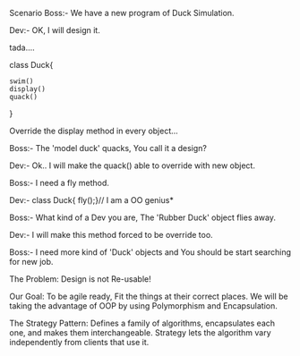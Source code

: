 Scenario
Boss:- We have a new program of Duck Simulation.

Dev:- OK, I will design it.

tada....

  class Duck{

    swim()
    display()
    quack()

  }

Override the display method in every object...


Boss:- The 'model duck' quacks, You call it a design?

Dev:- Ok.. I will make the quack() able to override with new object.


Boss:- I need a fly method.

Dev:- class Duck{ fly();}// I am a OO genius*


Boss:- What kind of a Dev you are, The 'Rubber Duck' object flies away.

Dev:- I will make this method forced to be override too.


Boss:- I need more kind of 'Duck' objects and You should be start searching for new job.


The Problem: Design is not Re-usable!

  Our Goal: To be agile ready, Fit the things at their correct places.
  We will be taking the advantage of OOP by using Polymorphism and Encapsulation.

The Strategy Pattern:
  Defines a family of algorithms,
  encapsulates each one, and makes them interchangeable.
  Strategy lets the algorithm vary independently from
  clients that use it.
